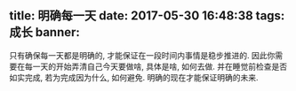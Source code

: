 title: 明确每一天
date: 2017-05-30 16:48:38
tags: 成长
banner:
---

只有确保每一天都是明确的, 才能保证在一段时间内事情是稳步推进的. 因此你需要在每一天的开始弄清自己今天要做啥, 具体是啥, 如何去做.
并在睡觉前检查是否如实完成, 若为完成因为什么, 如何避免. 明确的现在才能保证明确的未来.
<!-- more -->

